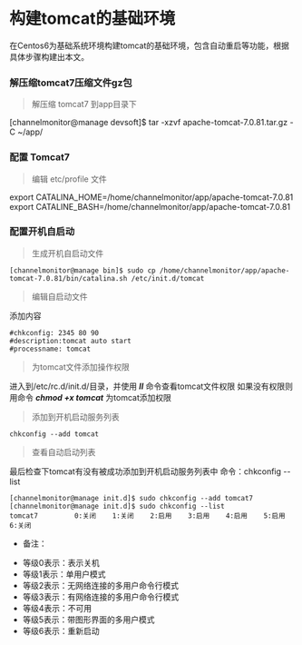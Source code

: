 # 构建tomcat的基础环境

在Centos6为基础系统环境构建tomcat的基础环境，包含自动重启等功能，根据具体步骤构建出本文。

### 解压缩tomcat7压缩文件gz包
> 解压缩 tomcat7 到app目录下 

[channelmonitor@manage devsoft]$ tar -xzvf apache-tomcat-7.0.81.tar.gz -C ~/app/

### 配置 Tomcat7 

> 编辑 etc/profile 文件

export CATALINA_HOME=/home/channelmonitor/app/apache-tomcat-7.0.81
export CATALINE_BASH=/home/channelmonitor/app/apache-tomcat-7.0.81

### 配置开机自启动

> 生成开机自启动文件

```
[channelmonitor@manage bin]$ sudo cp /home/channelmonitor/app/apache-tomcat-7.0.81/bin/catalina.sh /etc/init.d/tomcat 
```

> 编辑自启动文件

添加内容
```
#chkconfig: 2345 80 90    
#description:tomcat auto start    
#processname: tomcat
```

> 为tomcat文件添加操作权限

进入到/etc/rc.d/init.d/目录，并使用 ***ll*** 命令查看tomcat文件权限 
如果没有权限则用命令 ***chmod +x tomcat*** 为tomcat添加权限

> 添加到开机启动服务列表

```
chkconfig --add tomcat
```

> 查看自动启动列表

最后检查下tomcat有没有被成功添加到开机启动服务列表中 
命令：chkconfig --list 
```
[channelmonitor@manage init.d]$ sudo chkconfig --add tomcat7
[channelmonitor@manage init.d]$ sudo chkconfig --list
tomcat7        	0:关闭	1:关闭	2:启用	3:启用	4:启用	5:启用	6:关闭
```
* 备注：
- 等级0表示：表示关机
- 等级1表示：单用户模式
- 等级2表示：无网络连接的多用户命令行模式
- 等级3表示：有网络连接的多用户命令行模式
- 等级4表示：不可用
- 等级5表示：带图形界面的多用户模式
- 等级6表示：重新启动
